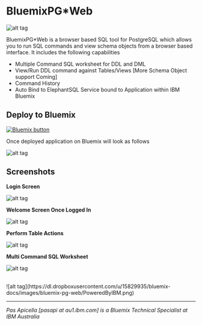 <h1> BluemixPG*Web </h1>

![alt tag](https://dl.dropboxusercontent.com/u/15829935/bluemix-docs/images/bluemix-pg-web/PGWeb.png)

BluemixPG*Web is a browser based SQL tool for PostgreSQL which allows you to run SQL commands and view schema objects 
from a browser based interface. It includes the following capabilities

<ul>
  <li> Multiple Command SQL worksheet for DDL and DML </li>
  <li> View/Run DDL command against Tables/Views [More Schema Object support Coming] </li>
  <li> Command History </li>
  <li> Auto Bind to ElephantSQL Service bound to Application within IBM Bluemix </li>
</ul>

<h2> Deploy to Bluemix </h2>

<a href="https://bluemix.net/deploy?repository=https://github.com/papicella/BluemixPGWeb" target="_blank">
<img src="http://bluemix.net/deploy/button.png" alt="Bluemix button" /></a>

Once deployed application on Bluemix will look as follows

![alt tag](https://dl.dropboxusercontent.com/u/15829935/bluemix-docs/images/bluemix-pg-web/img5.png)

<h2>Screenshots</h2>

<b>Login Screen</b>

![alt tag](https://dl.dropboxusercontent.com/u/15829935/bluemix-docs/images/bluemix-pg-web/img1.png)

<b>Welcome Screen Once Logged In</b>

![alt tag](https://dl.dropboxusercontent.com/u/15829935/bluemix-docs/images/bluemix-pg-web/img2.png)

<b>Perform Table Actions</b>

![alt tag](https://dl.dropboxusercontent.com/u/15829935/bluemix-docs/images/bluemix-pg-web/img3.png)

<b>Multi Command SQL Worksheet</b>

![alt tag](https://dl.dropboxusercontent.com/u/15829935/bluemix-docs/images/bluemix-pg-web/img4.png)


<br />
![alt tag](https://dl.dropboxusercontent.com/u/15829935/bluemix-docs/images/bluemix-pg-web/PoweredByIBM.png)
<br />
<hr />
<i>
Pas Apicella [pasapi at au1.ibm.com] is a Bluemix Technical Specialist at IBM Australia
</i>